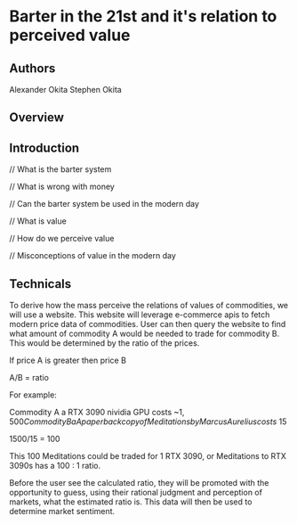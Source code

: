 # Barter in the 21st and it's relation to perceived value

## Authors

Alexander Okita
Stephen Okita

## Overview

## Introduction

// What is the barter system

// What is wrong with money

// Can the barter system be used in the modern day

// What is value

// How do we perceive value

// Misconceptions of value in the modern day

## Technicals

To derive how the mass perceive the relations of values of commodities, we will use a website. This website will leverage e-commerce apis to fetch modern price data of commodities. User can then query the website to find what amount of commodity A would be needed to trade for commodity B. This would be determined by the ratio of the prices.

If price A is greater then price B

A/B = ratio

For example:

Commodity A a RTX 3090 nividia GPU costs ~$1,500
Commodity B a A paperback copy of Meditations by Marcus Aurelius costs ~$15

1500/15 = 100

This 100 Meditations could be traded for 1 RTX 3090, or Meditations to RTX 3090s has a 100 : 1 ratio.

Before the user see the calculated ratio, they will be promoted with the opportunity to guess, using their rational judgment and perception of markets, what the estimated ratio is. This data will then be used to determine market sentiment.

